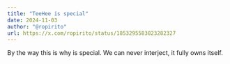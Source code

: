 ```yaml
---
title: "TeeHee is special"
date: 2024-11-03
author: "@ropirito"
url: https://x.com/ropirito/status/1853295583823282327
---
```


By the way this is why is special. We can never interject, it fully owns itself.